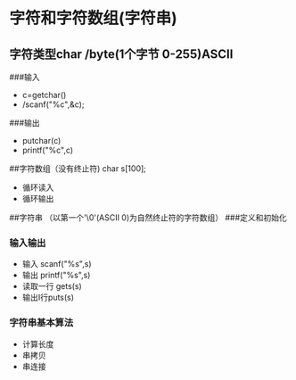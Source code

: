 # 字符和字符数组(字符串)
## 字符类型char /byte(1个字节 0-255)ASCII
###输入 
- c=getchar()
- /scanf("%c",&c);

###输出
- putchar(c)
- printf("%c",c)

##字符数组（没有终止符) char s[100];
- 循环读入
- 循环输出


##字符串 （以第一个'\0'(ASCII 0)为自然终止符的字符数组）
###定义和初始化
### 输入输出
- 输入 scanf("%s",s)
- 输出 printf("%s",s)
- 读取一行 gets(s)
- 输出I行puts(s)

### 字符串基本算法
- 计算长度
- 串拷贝
- 串连接

